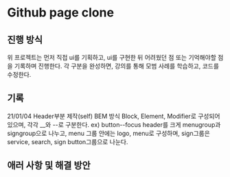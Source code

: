 # Github page clone

## 진행 방식

위 프로젝트는 먼저 직접 ui를 기획하고, ui를 구현한 뒤 어려웠던 점 또는 기억해야할 점을 기록하며 진행한다.
각 구분을 완성하면, 강의를 통해 모범 사례를 학습하고, 코드를 수정한다.

## 기록

21/01/04
Header부분 제작(self)
BEM 방식 Block, Element, Modifier로 구성되어 있으며, 각각 \_\_와 --로 구분한다. ex) button--focus
header를 크게 menugroup과 signgroup으로 나누고, menu 그룹 안에는 logo, menu로 구성하며, sign그룹은 service, search, sign button그룹으로 나눈다.

## 애러 사항 및 해결 방안
